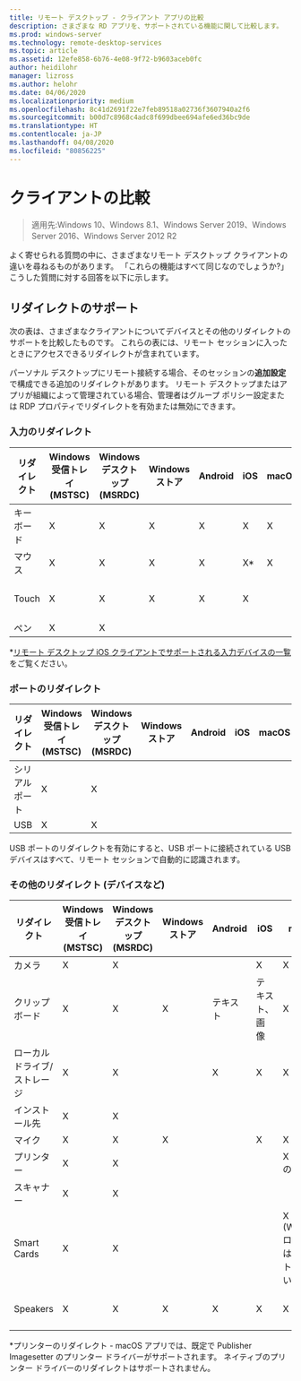 ```yaml
---
title: リモート デスクトップ - クライアント アプリの比較
description: さまざまな RD アプリを、サポートされている機能に関して比較します。
ms.prod: windows-server
ms.technology: remote-desktop-services
ms.topic: article
ms.assetid: 12efe858-6b76-4e08-9f72-b9603aceb0fc
author: heidilohr
manager: lizross
ms.author: helohr
ms.date: 04/06/2020
ms.localizationpriority: medium
ms.openlocfilehash: 8c41d2691f22e7feb89518a02736f3607940a2f6
ms.sourcegitcommit: b00d7c8968c4adc8f699dbee694afe6ed36bc9de
ms.translationtype: HT
ms.contentlocale: ja-JP
ms.lasthandoff: 04/08/2020
ms.locfileid: "80856225"
---
```

# <a name="compare-the-clients"></a>クライアントの比較

>適用先:Windows 10、Windows 8.1、Windows Server 2019、Windows Server 2016、Windows Server 2012 R2

よく寄せられる質問の中に、さまざまなリモート デスクトップ クライアントの違いを尋ねるものがあります。 「これらの機能はすべて同じなのでしょうか?」 こうした質問に対する回答を以下に示します。

## <a name="redirection-support"></a>リダイレクトのサポート

次の表は、さまざまなクライアントについてデバイスとその他のリダイレクトのサポートを比較したものです。 これらの表には、リモート セッションに入ったときにアクセスできるリダイレクトが含まれています。

パーソナル デスクトップにリモート接続する場合、そのセッションの**追加設定**で構成できる追加のリダイレクトがあります。 リモート デスクトップまたはアプリが組織によって管理されている場合、管理者はグループ ポリシー設定または RDP プロパティでリダイレクトを有効または無効にできます。

### <a name="input-redirection"></a>入力のリダイレクト

| リダイレクト | Windows 受信トレイ</br>(MSTSC) | Windows デスクトップ</br>(MSRDC) | Windows ストア | Android | iOS | macOS | Web クライアント    |
|-------------|---------------------------|-----------------------------|---------------|---------|-----|-------|---------------|
| キーボード    | X                         | X                           | X             | X       | X   | X     | X             |
| マウス       | X                         | X                           | X             | X       | X\* | X     | X             |
| Touch       | X                         | X                           | X             | X       | X   |       | X (IE を除く) |
| ペン         | X                         | X                           |               |         |     |       |               |

*[リモート デスクトップ iOS クライアントでサポートされる入力デバイスの一覧](remote-desktop-ios.md#supported-input-devices)をご覧ください。

### <a name="port-redirection"></a>ポートのリダイレクト

| リダイレクト | Windows 受信トレイ</br>(MSTSC) | Windows デスクトップ</br>(MSRDC) | Windows ストア | Android | iOS | macOS | Web クライアント |
|-------------|---------------------------|-----------------------------|---------------|---------|-----|-------|------------|
| シリアル ポート | X                         | X                           |               |         |     |       |            |
| USB         | X                         | X                           |               |         |     |       |            |

USB ポートのリダイレクトを有効にすると、USB ポートに接続されている USB デバイスはすべて、リモート セッションで自動的に認識されます。

### <a name="other-redirection-devices-etc"></a>その他のリダイレクト (デバイスなど)

| リダイレクト         | Windows 受信トレイ</br>(MSTSC) | Windows デスクトップ</br>(MSRDC) | Windows ストア | Android | iOS         | macOS                           | Web クライアント    |
|---------------------|---------------------------|-----------------------------|---------------|---------|-------------|---------------------------------|---------------|
| カメラ             | X                         | X                           |               |         |   X         | X                               |               |
| クリップボード           | X                         | X                           | X             | テキスト    | テキスト、画像 | X                               | テキスト          |
| ローカル ドライブ/ストレージ | X                         | X                           |               | X       |   X        | X                               |               |
| インストール先            | X                         | X                           |               |         |             |                                 |               |
| マイク         | X                         | X                           | X             |         |  X          | X                               |               |
| プリンター            | X                         | X                           |               |         |             | X (CUPS のみ)                   | PDF 印刷     |
| スキャナー            | X                         | X                           |               |         |             |                                 |               |
| Smart Cards         | X                         | X                           |               |         |             | X (Windows ログオンはサポートされていません) |               |
| Speakers            | X                         | X                           | X             | X       | X           | X                               | X (IE を除く) |

*プリンターのリダイレクト - macOS アプリでは、既定で Publisher Imagesetter のプリンター ドライバーがサポートされます。 ネイティブのプリンター ドライバーのリダイレクトはサポートされません。
